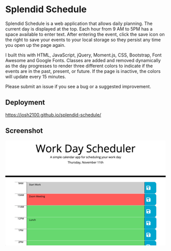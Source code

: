 # Splendid Schedule

Splendid Schedule is a web application that allows daily planning. The current day is displayed at the top. Each hour from 9 AM to 5PM has a space available to enter text. After entering the event, click the save icon on the right to save your events to your local storage so they persist any time you open up the page again.

I built this with HTML, JavaScript, jQuery, Moment.js, CSS, Bootstrap, Font Awesome and Google Fonts. Classes are added and removed dynamically as the day progresses to render three different colors to indicate if the events are in the past, present, or future. If the page is inactive, the colors will update every 15 minutes.

Please submit an issue if you see a bug or a suggested improvement.

## Deployment

https://josh2100.github.io/splendid-schedule/

## Screenshot

![Splendid Schedule](./assets/images/screenshot.png)
